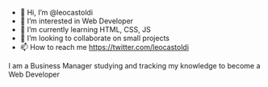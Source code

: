- 👋 Hi, I’m @leocastoldi
- 👀 I’m interested in Web Developer
- 🌱 I’m currently learning HTML, CSS, JS
- 💞️ I’m looking to collaborate on small projects
- 📫 How to reach me https://twitter.com/leocastoldi


I am a Business Manager studying and tracking my knowledge to become a Web Developer

